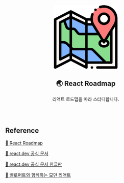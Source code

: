 <div align="center">
  <img width="200px;" src="./images/map.png"/>
</div>
<h2 align="center">🌏 React Roadmap</h2>
<p align="center">리액트 로드맵을 따라 스터디합니다.</p>

<br>
<br>

## Reference

[🔗 React Roadmap](https://roadmap.sh/react)

[🔗 react.dev 공식 문서](https://react.dev/learn)

[🔗 react.dev 공식 문서 한글판](https://react-ko.dev/learn#rendering-lists)

[🔗 벨로퍼트와 함께하는 모던 리액트](https://react.vlpt.us/)

<br>
<br>

